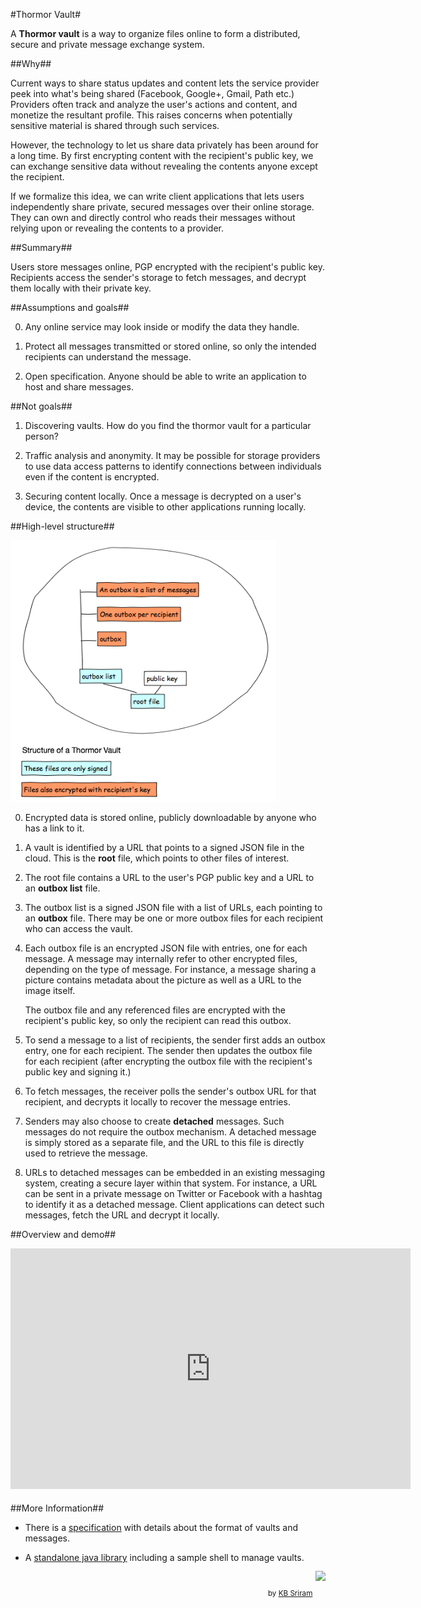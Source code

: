 #Thormor Vault#

A **Thormor vault** is a way to organize files online to form a
distributed, secure and private message exchange system.

##Why##

Current ways to share status updates and content lets the service
provider peek into what's being shared (Facebook, Google+, Gmail, Path
etc.)  Providers often track and analyze the user's actions and
content, and monetize the resultant profile. This raises concerns when
potentially sensitive material is shared through such services.

However, the technology to let us share data privately has been around
for a long time. By first encrypting content with the recipient's
public key, we can exchange sensitive data without revealing the
contents anyone except the recipient.

If we formalize this idea, we can write client applications that lets
users independently share private, secured messages over their online
storage. They can own and directly control who reads their messages
without relying upon or revealing the contents to a provider.

##Summary##

Users store messages online, PGP encrypted with the recipient's public
key. Recipients access the sender's storage to fetch messages, and
decrypt them locally with their private key.

##Assumptions and goals##

0. Any online service may look inside or modify the data they handle.

1. Protect all messages transmitted or stored online, so only the
   intended recipients can understand the message.

2. Open specification. Anyone should be able to write an application
   to host and share messages.

##Not goals##

1. Discovering vaults. How do you find the thormor vault for a
   particular person?

2. Traffic analysis and anonymity. It may be possible for storage
   providers to use data access patterns to identify connections
   between individuals even if the content is encrypted.

3. Securing content locally. Once a message is decrypted on a user's
   device, the contents are visible to other applications running
   locally.

##High-level structure##

<img src="images/vault.png" alt="Structure of a Thormor Vault"
     style="height:29.875em;"/>

0. Encrypted data is stored online, publicly downloadable by anyone who
   has a link to it.

1. A vault is identified by a URL that points to a signed JSON file in
   the cloud. This is the **root** file, which points to other files
   of interest.

2. The root file contains a URL to the user's PGP public key and a
   URL to an **outbox list** file.

3. The outbox list is a signed JSON file with a list of URLs, each
   pointing to an **outbox** file. There may be one or more outbox
   files for each recipient who can access the vault.

4. Each outbox file is an encrypted JSON file with entries, one for
   each message. A message may internally refer to other encrypted
   files, depending on the type of message. For instance, a message
   sharing a picture contains metadata about the picture as well as a
   URL to the image itself.

   The outbox file and any referenced files are encrypted with the
   recipient's public key, so only the recipient can read this outbox.

5. To send a message to a list of recipients, the sender first adds an
   outbox entry, one for each recipient. The sender then updates the
   outbox file for each recipient (after encrypting the outbox file
   with the recipient's public key and signing it.)

6. To fetch messages, the receiver polls the sender's outbox URL for
   that recipient, and decrypts it locally to recover the message
   entries.

7. Senders may also choose to create **detached** messages. Such
   messages do not require the outbox mechanism. A detached message is
   simply stored as a separate file, and the URL to this file is
   directly used to retrieve the message.

8. URLs to detached messages can be embedded in an existing messaging
   system, creating a secure layer within that system. For instance, a
   URL can be sent in a private message on Twitter or Facebook with a
   hashtag to identify it as a detached message. Client applications
   can detect such messages, fetch the URL and decrypt it locally.

##Overview and demo##

<iframe width="640" height="385" src="http://www.youtube.com/embed/R5XFcbyVn_E" frameborder="0" allowfullscreen style="margin-bottom: 5px"></iframe>

##More Information##

 - There is a [specification](spec.html "Thormor Vault Specification")
   with details about the format of vaults and messages.

 - A [standalone java library](https://github.com/kbsriram/thormor "Github repository for library") including a sample shell to manage
   vaults.
<p style="margin-top:2.75em; margin-left:-8%;text-align:right"><small>by <a href="https://plus.google.com/102207019656909757485?rel=author">KB Sriram <img src="https://lh5.googleusercontent.com/-9fHCOzZy0WI/AAAAAAAAAAI/AAAAAAAAAIk/fH4Ta6jcviI/s48-c-k/photo.jpg" style="height:3.4375em; float: right;margin-top:-2.175em; margin-left: 0.4em;"/> </a></small></p>

